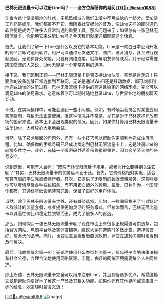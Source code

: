 **巴林无限流量卡可以注册Line吗？——全方位解答你的疑问[[TG💪+ @esim1088](https://t.me/s/esim1088)]**

在当今这个信息爆炸的时代，手机已经成为我们生活中不可或缺的一部分。无论是工作还是娱乐，我们都离不开它。而随着社交媒体的普及，像Line这样的即时通讯软件更是成为了许多人日常沟通的重要工具。那么问题来了：如果你有一张巴林无限流量卡，你能用它来注册Line吗？今天我们就来详细聊聊这个话题。

首先，让我们了解一下Line是什么以及它的基本功能。Line是一款由日本公司开发的跨平台即时通讯软件，用户可以通过它发送文字、图片、语音消息，甚至进行视频通话。无论你身处何地，只要有网络连接，就能与朋友保持联系。对于经常需要跨国交流的人来说，Line无疑是一个非常实用的选择。

接下来，我们回到正题——巴林无限流量卡是否支持Line注册。答案是肯定的！只要你的设备能够正常连接到互联网，无论是通过Wi-Fi还是移动数据，都可以顺利地完成Line的注册过程。巴林无限流量卡提供的高速且稳定的网络环境，完全可以满足Line的使用需求。这意味着你可以随时随地登录Line，与世界各地的朋友聊天互动。

不过，在实际操作中，可能会遇到一些小问题。例如，有时候运营商会对某些应用实施限制，导致无法正常使用。但这种情况并不常见，尤其是对于巴林这样开放市场的国家来说，基本上不会出现类似的情况。因此，如果你打算用巴林无限流量卡注册Line，大可放心大胆地尝试。

当然，除了技术层面的问题外，还有一些小技巧可以帮助你更顺利地完成注册流程。比如，确保你的手机号码已经成功绑定到巴林无限流量卡上，这是注册Line的前提条件之一。此外，选择一个强密码并妥善保管也很重要，因为这关系到你的账号安全。

说到这里，可能有人会问：“既然巴林无限流量卡能用，那我为什么要特别关注它呢？”其实，巴林无限流量卡的优势远不止于此。首先，它的价格相对实惠，适合预算有限的学生党或者旅行者。其次，它提供了无限制的数据流量服务，这意味着你可以尽情享受各种在线服务，而不用担心额外的费用。最后，巴林作为一个国际化都市，其通信基础设施非常完善，保证了良好的用户体验。

当然，除了巴林无限流量卡之外，还有其他选择。比如，一些国家推出了针对特定人群设计的流量套餐，或者提供更加灵活的服务模式。但总体而言，巴林无限流量卡以其高性价比和稳定性脱颖而出，成为了很多人的首选。

那么，如何购买一张巴林无限流量卡呢？现在市面上有很多正规渠道可供选择，包括官方网站、电商平台以及实体店铺等。建议大家在选购时多做比较，选择信誉好、服务优的品牌。同时，也要注意查看售后服务政策，以便在遇到问题时能得到及时解决。

最后，我想提醒大家一句：无论你使用什么类型的流量卡，都应遵守当地法律法规和社会公德，合理合法地使用网络资源。毕竟，良好的网络环境需要每个人共同维护。

综上所述，巴林无限流量卡完全可以用来注册Line，并且具备诸多优点。希望这篇文章能帮助你更好地了解这一产品及其相关功能。如果你还有其他疑问或需要进一步的信息，欢迎随时留言交流！

[[TG💪+ @esim1088](https://t.me/s/esim1088) ![Image](https://i.postimg.cc/4NQfJmqS/Snipaste-2025-05-13-00-14-12.png)]
